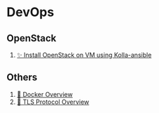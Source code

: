 # DevOps

## OpenStack
1. [✨ Install OpenStack on VM using Kolla-ansible](https://github.com/SonNVQ/DevOps-Viettel/blob/e97dfb5a6c538cf42cbbbfeaa246ea042bd65f48/Install%20OpenStack%20on%20VM%20using%20Kolla-ansible.md)

## Others
1. [🐳 Docker Overview](https://github.com/SonNVQ/DevOps-Viettel/blob/e97dfb5a6c538cf42cbbbfeaa246ea042bd65f48/Docker%20Overview.md)
2. [🔐 TLS Protocol Overview](https://github.com/SonNVQ/DevOps-Viettel/blob/e97dfb5a6c538cf42cbbbfeaa246ea042bd65f48/TLS%20Protocol%20Overview.md)
